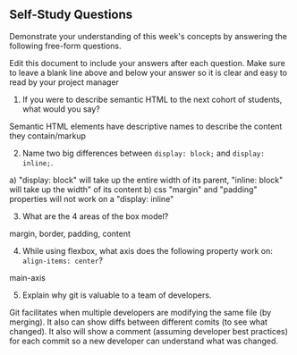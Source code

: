 ## Self-Study Questions

Demonstrate your understanding of this week's concepts by answering the following free-form questions.

Edit this document to include your answers after each question. Make sure to leave a blank line above and below your answer so it is clear and easy to read by your project manager

1. If you were to describe semantic HTML to the next cohort of students, what would you say?

Semantic HTML elements have descriptive names to describe the content they contain/markup

2. Name two big differences between ```display: block;``` and ```display: inline;```.

 a) "display: block" will take up the entire width of its parent, "inline: block" will take up the width" of its content
 b) css "margin" and "padding" properties will not work on a "display: inline"

3. What are the 4 areas of the box model?

margin, border, padding, content

4. While using flexbox, what axis does the following property work on: ```align-items: center```?

main-axis

5. Explain why git is valuable to a team of developers.

Git facilitates when multiple developers are modifying the same file (by merging).  It also can show diffs between different comits (to see what changed).  It also will show a comment (assuming developer best practices) for each commit so a new developer can understand what was changed.

